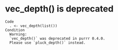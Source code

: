 # vec_depth() is deprecated

    Code
      . <- vec_depth(list())
    Condition
      Warning:
      `vec_depth()` was deprecated in purrr 0.4.0.
      Please use `pluck_depth()` instead.

